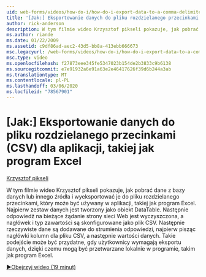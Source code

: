 ```yaml
---
uid: web-forms/videos/how-do-i/how-do-i-export-data-to-a-comma-delimited-csv-file-for-an-application-like-excel
title: '[Jak:] Eksportowanie danych do pliku rozdzielanego przecinkami (CSV) dla aplikacji, takiej jak program Excel | Microsoft Docs'
author: rick-anderson
description: W tym filmie wideo Krzysztof pikseli pokazuje, jak pobrać dane z bazy danych lub innego źródła i wyeksportować je do pliku rozdzielanego przecinkami, który może być używany w aplikacji li...
ms.author: riande
ms.date: 01/22/2009
ms.assetid: c9df86ad-aec2-43d5-bb8a-413ebb666673
msc.legacyurl: /web-forms/videos/how-do-i/how-do-i-export-data-to-a-comma-delimited-csv-file-for-an-application-like-excel
msc.type: video
ms.openlocfilehash: f27873eee345fe5347023b154de2b3833c9b6138
ms.sourcegitcommit: e7e91932a6e91a63e2e46417626f39d6b244a3ab
ms.translationtype: MT
ms.contentlocale: pl-PL
ms.lasthandoff: 03/06/2020
ms.locfileid: "78567901"
---
```

# <a name="how-do-i-export-data-to-a-comma-delimited-csv-file-for-an-application-like-excel"></a>[Jak:] Eksportowanie danych do pliku rozdzielanego przecinkami (CSV) dla aplikacji, takiej jak program Excel

[Krzysztof pikseli](https://twitter.com/chrispels)

W tym filmie wideo Krzysztof pikseli pokazuje, jak pobrać dane z bazy danych lub innego źródła i wyeksportować je do pliku rozdzielanego przecinkami, który może być używany w aplikacji, takiej jak program Excel. Najpierw zestaw danych jest tworzony jako obiekt DataTable. Następnie odpowiedź na bieżące żądanie strony sieci Web jest wyczyszczona, a nagłówek i typ zawartości są skonfigurowane jako plik CSV. Następnie rzeczywiste dane są dodawane do strumienia odpowiedzi, najpierw pisząc nagłówki kolumn dla pliku CSV, a następnie wartości danych. Takie podejście może być przydatne, gdy użytkownicy wymagają eksportu danych, dzięki czemu mogą być przetwarzane lokalnie w programie, takim jak program Excel.

[&#9654;Obejrzyj wideo (19 minut)](https://channel9.msdn.com/Blogs/ASP-NET-Site-Videos/how-do-i-export-data-to-a-comma-delimited-csv-file-for-an-application-like-excel)
